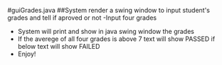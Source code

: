 #guiGrades.java
##System render a swing window to input student's grades and tell if aproved or not
-Input four grades
- System will print and show in java swing window the grades
- If the averege of all four grades is above 7 text will show PASSED if below text will show FAILED
- Enjoy!